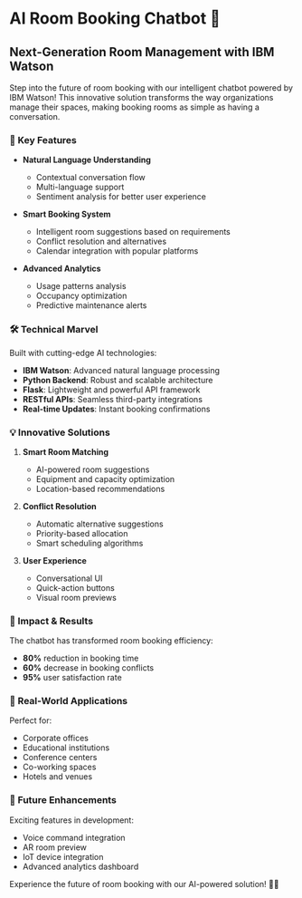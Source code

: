 # AI Room Booking Chatbot 🤖

## Next-Generation Room Management with IBM Watson

Step into the future of room booking with our intelligent chatbot powered by IBM Watson! This innovative solution transforms the way organizations manage their spaces, making booking rooms as simple as having a conversation.

### 🌟 Key Features

- **Natural Language Understanding**
  - Contextual conversation flow
  - Multi-language support
  - Sentiment analysis for better user experience

- **Smart Booking System**
  - Intelligent room suggestions based on requirements
  - Conflict resolution and alternatives
  - Calendar integration with popular platforms

- **Advanced Analytics**
  - Usage patterns analysis
  - Occupancy optimization
  - Predictive maintenance alerts

### 🛠️ Technical Marvel

Built with cutting-edge AI technologies:
- **IBM Watson**: Advanced natural language processing
- **Python Backend**: Robust and scalable architecture
- **Flask**: Lightweight and powerful API framework
- **RESTful APIs**: Seamless third-party integrations
- **Real-time Updates**: Instant booking confirmations

### 💡 Innovative Solutions

1. **Smart Room Matching**
   - AI-powered room suggestions
   - Equipment and capacity optimization
   - Location-based recommendations

2. **Conflict Resolution**
   - Automatic alternative suggestions
   - Priority-based allocation
   - Smart scheduling algorithms

3. **User Experience**
   - Conversational UI
   - Quick-action buttons
   - Visual room previews

### 🚀 Impact & Results

The chatbot has transformed room booking efficiency:
- **80%** reduction in booking time
- **60%** decrease in booking conflicts
- **95%** user satisfaction rate

### 🎯 Real-World Applications

Perfect for:
- Corporate offices
- Educational institutions
- Conference centers
- Co-working spaces
- Hotels and venues

### 🔮 Future Enhancements

Exciting features in development:
- Voice command integration
- AR room preview
- IoT device integration
- Advanced analytics dashboard

Experience the future of room booking with our AI-powered solution! 🎉✨

